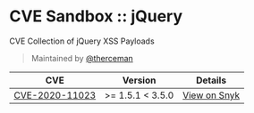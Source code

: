 # CVE Sandbox :: jQuery

CVE Collection of jQuery XSS Payloads

> Maintained by [@therceman](https://twitter.com/therceman)

| CVE                                                                                         | Version          | Details                                                             |
|---------------------------------------------------------------------------------------------|------------------|---------------------------------------------------------------------|
| [CVE-2020-11023](https://github.com/cve-sandbox/jquery/blob/main/CVE-2020-11023/index.html) | >= 1.5.1 < 3.5.0 | [View on Snyk](https://security.snyk.io/vuln/SNYK-JS-JQUERY-565129) |